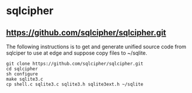 # sqlcipher

## https://github.com/sqlcipher/sqlcipher.git

The following instructions is to get and generate unified source code from sqlciper to use at edge and suppose copy files to ~/sqlite.

```shell
git clone https://github.com/sqlcipher/sqlcipher.git
cd sqlcipher
sh configure
make sqlite3.c
cp shell.c sqlite3.c sqlite3.h sqlite3ext.h ~/sqlite
```

